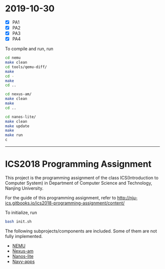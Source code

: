 # 2019-10-30

- [x] PA1
- [x] PA2
- [x] PA3
- [x] PA4

To compile and run, run
```bash
cd nemu
make clean
cd tools/qemu-diff/
make
cd -
make
cd ..

cd nexus-am/
make clean
make
cd ..

cd nanos-lite/
make clean
make update
make
make run
c

```

---

# ICS2018 Programming Assignment

This project is the programming assignment of the class ICS(Introduction to Computer System) in Department of Computer Science and Technology, Nanjing University.

For the guide of this programming assignment,
refer to http://nju-ics.gitbooks.io/ics2018-programming-assignment/content/

To initialize, run
```bash
bash init.sh
```

The following subprojects/components are included. Some of them are not fully implemented.
* [NEMU](https://github.com/NJU-ProjectN/nemu)
* [Nexus-am](https://github.com/NJU-ProjectN/nexus-am)
* [Nanos-lite](https://github.com/NJU-ProjectN/nanos-lite)
* [Navy-apps](https://github.com/NJU-ProjectN/navy-apps)
